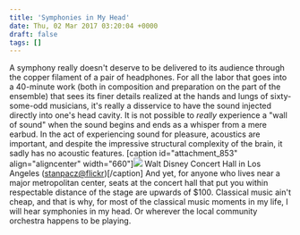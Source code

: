 ```yaml
---
title: 'Symphonies in My Head'
date: Thu, 02 Mar 2017 03:20:04 +0000
draft: false
tags: []
---
```


A symphony really doesn't deserve to be delivered to its audience through the copper filament of a pair of headphones. For all the labor that goes into a 40-minute work (both in composition and preparation on the part of the ensemble) that sees its finer details realized at the hands and lungs of sixty-some-odd musicians, it's really a disservice to have the sound injected directly into one's head cavity. It is not possible to _really_ experience a "wall of sound" when the sound begins and ends as a whisper from a mere earbud. In the act of experiencing sound for pleasure, acoustics are important, and despite the impressive structural complexity of the brain, it sadly has no acoustic features. \[caption id="attachment\_853" align="aligncenter" width="660"\]![](https://alexchaocom.files.wordpress.com/2021/07/e75b7-8741860171_bba636b200_k.jpg?w=1024&h=682) Walt Disney Concert Hall in Los Angeles ([stanpacz@flickr](https://www.flickr.com/people/stanpacz/))\[/caption\] And yet, for anyone who lives near a major metropolitan center, seats at the concert hall that put you within respectable distance of the stage are upwards of $100. Classical music ain't cheap, and that is why, for most of the classical music moments in my life, I will hear symphonies in my head. Or wherever the local community orchestra happens to be playing.
